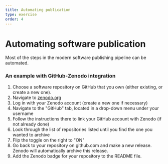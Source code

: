 ```yaml
---
title: Automating publication
type: exercise
order: 4
---
```


# Automating software publication

Most of the steps in the modern software publishing pipeline can be automated.

### An example with GitHub-Zenodo integration
1. Choose a software repository on GitHub that you own (either existing, or create a new one).
2. Navigate to [zenodo.org](https://zenodo.org/)
3. Log in with your Zenodo account (create a new one if necessary)
4. Navigate to the "GitHub" tab, located in a drop-down menu under your username
5. Follow the instructions there to link your GitHub account with Zenodo (if not already done)
6. Look through the list of repositories listed until you find the one you wanted to archive
7. Flip the toggle on the right to "ON"
8. Go back to your repository on github.com and make a new release. Zenodo will automatically archive this release.
9. Add the Zenodo badge for your repository to the README file.